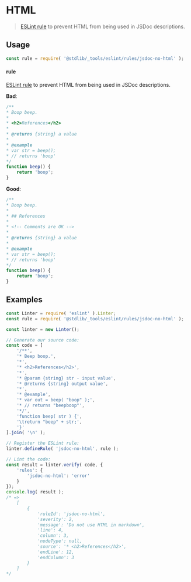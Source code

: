 <!--

@license Apache-2.0

Copyright (c) 2018 The Stdlib Authors.

Licensed under the Apache License, Version 2.0 (the "License");
you may not use this file except in compliance with the License.
You may obtain a copy of the License at

   http://www.apache.org/licenses/LICENSE-2.0

Unless required by applicable law or agreed to in writing, software
distributed under the License is distributed on an "AS IS" BASIS,
WITHOUT WARRANTIES OR CONDITIONS OF ANY KIND, either express or implied.
See the License for the specific language governing permissions and
limitations under the License.

-->

# HTML

> [ESLint rule][eslint-rules] to prevent HTML from being used in JSDoc descriptions.

<section class="intro">

</section>

<!-- /.intro -->

<section class="usage">

## Usage

```javascript
const rule = require( '@stdlib/_tools/eslint/rules/jsdoc-no-html' );
```

#### rule

[ESLint rule][eslint-rules] to prevent HTML from being used in JSDoc descriptions.

**Bad**:

<!-- eslint-disable stdlib/jsdoc-no-html, stdlib/jsdoc-markdown-remark -->

```javascript
/**
* Boop beep.
*
* <h2>References</h2>
*
* @returns {string} a value
*
* @example
* var str = beep();
* // returns 'boop'
*/
function beep() {
    return 'boop';
}
```

**Good**:

```javascript
/**
* Boop beep.
*
* ## References
*
* <!-- Comments are OK -->
*
* @returns {string} a value
*
* @example
* var str = beep();
* // returns 'boop'
*/
function beep() {
    return 'boop';
}
```

</section>

<!-- /.usage -->

<section class="examples">

## Examples

<!-- eslint no-undef: "error" -->

```javascript
const Linter = require( 'eslint' ).Linter;
const rule = require( '@stdlib/_tools/eslint/rules/jsdoc-no-html' );

const linter = new Linter();

// Generate our source code:
const code = [
    '/**',
    '* Beep boop.',
    '*',
    '* <h2>References</h2>',
    '*',
    '* @param {string} str - input value',
    '* @returns {string} output value',
    '*',
    '* @example',
    '* var out = beep( "boop" );',
    '* // returns "beepboop"',
    '*/',
    'function beep( str ) {',
    '\treturn "beep" + str;',
    '}'
].join( '\n' );

// Register the ESLint rule:
linter.defineRule( 'jsdoc-no-html', rule );

// Lint the code:
const result = linter.verify( code, {
    'rules': {
        'jsdoc-no-html': 'error'
    }
});
console.log( result );
/* =>
    [
        {
            'ruleId': 'jsdoc-no-html',
            'severity': 2,
            'message': 'Do not use HTML in markdown',
            'line': 4,
            'column': 3,
            'nodeType': null,
            'source': '* <h2>References</h2>',
            'endLine': 12,
            'endColumn': 3
        }
    ]
*/
```

</section>

<!-- /.examples -->

<!-- Section for related `stdlib` packages. Do not manually edit this section, as it is automatically populated. -->

<section class="related">

</section>

<!-- /.related -->

<!-- Section for all links. Make sure to keep an empty line after the `section` element and another before the `/section` close. -->

<section class="links">

[eslint-rules]: https://eslint.org/docs/developer-guide/working-with-rules

</section>

<!-- /.links -->
